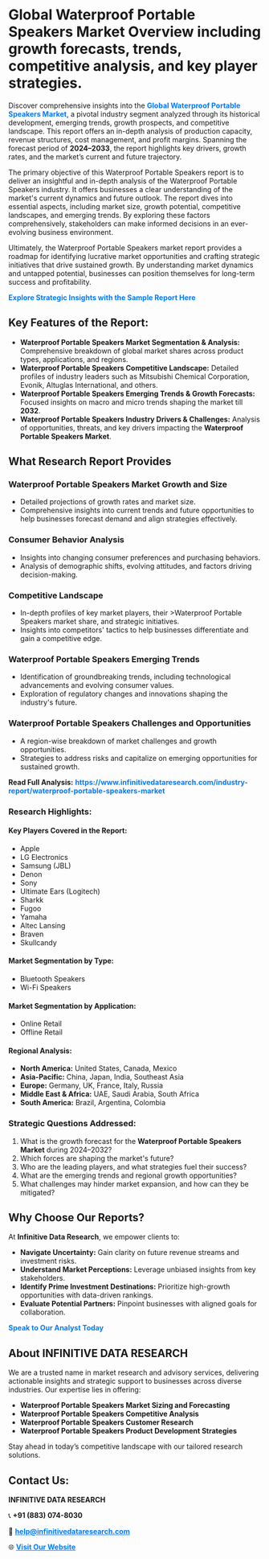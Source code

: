 <h1>Global Waterproof Portable Speakers Market Overview including growth forecasts, trends, competitive analysis, and key player strategies.</h1>
<p>
Discover comprehensive insights into the 
<a href="https://www.infinitivedataresearch.com/industry-report/waterproof-portable-speakers-market" rel="dofollow" style="color: #007BFF; text-decoration: none;"><strong>Global Waterproof Portable Speakers Market</strong></a>, a pivotal industry segment analyzed through its historical development, emerging trends, growth prospects, and competitive landscape. This report offers an in-depth analysis of production capacity, revenue structures, cost management, and profit margins. Spanning the forecast period of <strong>2024–2033</strong>, the report highlights key drivers, growth rates, and the market’s current and future trajectory.
</p>
<p>
The primary objective of this Waterproof Portable Speakers report is to deliver an insightful and in-depth analysis of the Waterproof Portable Speakers industry. It offers businesses a clear understanding of the market's current dynamics and future outlook. The report dives into essential aspects, including market size, growth potential, competitive landscapes, and emerging trends. By exploring these factors comprehensively, stakeholders can make informed decisions in an ever-evolving business environment.
</p>
<p>
Ultimately, the Waterproof Portable Speakers market report provides a roadmap for identifying lucrative market opportunities and crafting strategic initiatives that drive sustained growth. By understanding market dynamics and untapped potential, businesses can position themselves for long-term success and profitability.
</p>
<p>
<a href="https://www.infinitivedataresearch.com/request-sample/reportId=106603" style="color: #007BFF; text-decoration: none;"><strong>Explore Strategic Insights with the Sample Report Here</strong></a>
</p>

<h2>Key Features of the Report:</h2>
<ul>
<li><strong>Waterproof Portable Speakers Market Segmentation & Analysis:</strong> Comprehensive breakdown of global market shares across product types, applications, and regions.</li>
<li><strong>Waterproof Portable Speakers Competitive Landscape:</strong> Detailed profiles of industry leaders such as Mitsubishi Chemical Corporation, Evonik, Altuglas International, and others.</li>
<li><strong>Waterproof Portable Speakers Emerging Trends & Growth Forecasts:</strong> Focused insights on macro and micro trends shaping the market till <strong>2032</strong>.</li>
<li><strong>Waterproof Portable Speakers Industry Drivers & Challenges:</strong> Analysis of opportunities, threats, and key drivers impacting the <strong>Waterproof Portable Speakers Market</strong>.</li>
</ul>

<h2>What Research Report Provides</h2>
<h3>Waterproof Portable Speakers Market Growth and Size</h3>
<ul>
<li>Detailed projections of growth rates and market size.</li>
<li>Comprehensive insights into current trends and future opportunities to help businesses forecast demand and align strategies effectively.</li>
</ul>

<h3>Consumer Behavior Analysis</h3>
<ul>
<li>Insights into changing consumer preferences and purchasing behaviors.</li>
<li>Analysis of demographic shifts, evolving attitudes, and factors driving decision-making.</li>
</ul>

<h3>Competitive Landscape</h3>
<ul>
<li>In-depth profiles of key market players, their >Waterproof Portable Speakers market share, and strategic initiatives.</li>
<li>Insights into competitors' tactics to help businesses differentiate and gain a competitive edge.</li>
</ul>

<h3>Waterproof Portable Speakers Emerging Trends</h3>
<ul>
<li>Identification of groundbreaking trends, including technological advancements and evolving consumer values.</li>
<li>Exploration of regulatory changes and innovations shaping the industry's future.</li>
</ul>

<h3>Waterproof Portable Speakers Challenges and Opportunities</h3>
<ul>
<li>A region-wise breakdown of market challenges and growth opportunities.</li>
<li>Strategies to address risks and capitalize on emerging opportunities for sustained growth.</li>
</ul>
<p><strong>Read Full Analysis:</strong> <a href="https://www.infinitivedataresearch.com/industry-report/waterproof-portable-speakers-market" rel="dofollow" style="color: #007BFF; text-decoration: none;"><strong>https://www.infinitivedataresearch.com/industry-report/waterproof-portable-speakers-market</strong></a></p>
<h3>Research Highlights:</h3>
<h4>Key Players Covered in the Report:</h4>
<ul><li>Apple</li><li>LG Electronics</li><li>Samsung (JBL)</li><li>Denon</li><li>Sony</li><li>Ultimate Ears (Logitech)</li><li>Sharkk</li><li>Fugoo</li><li>Yamaha</li><li>Altec Lansing</li><li>Braven</li><li>Skullcandy</li></ul>
<h4>Market Segmentation by Type:</h4>
<ul><li>Bluetooth Speakers</li><li>Wi-Fi Speakers</li></ul>
<h4>Market Segmentation by Application:</h4>
<ul><li>Online Retail</li><li>Offline Retail</li></ul>

<h4>Regional Analysis:</h4>
<ul>
<li><strong>North America:</strong> United States, Canada, Mexico</li>
<li><strong>Asia-Pacific:</strong> China, Japan, India, Southeast Asia</li>
<li><strong>Europe:</strong> Germany, UK, France, Italy, Russia</li>
<li><strong>Middle East & Africa:</strong> UAE, Saudi Arabia, South Africa</li>
<li><strong>South America:</strong> Brazil, Argentina, Colombia</li>
</ul>

<h3>Strategic Questions Addressed:</h3>
<ol>
<li>What is the growth forecast for the <strong>Waterproof Portable Speakers Market</strong> during 2024–2032?</li>
<li>Which forces are shaping the market's future?</li>
<li>Who are the leading players, and what strategies fuel their success?</li>
<li>What are the emerging trends and regional growth opportunities?</li>
<li>What challenges may hinder market expansion, and how can they be mitigated?</li>
</ol>

<h2>Why Choose Our Reports?</h2>
<p>At <strong>Infinitive Data Research</strong>, we empower clients to:</p>
<ul>
<li><strong>Navigate Uncertainty:</strong> Gain clarity on future revenue streams and investment risks.</li>
<li><strong>Understand Market Perceptions:</strong> Leverage unbiased insights from key stakeholders.</li>
<li><strong>Identify Prime Investment Destinations:</strong> Prioritize high-growth opportunities with data-driven rankings.</li>
<li><strong>Evaluate Potential Partners:</strong> Pinpoint businesses with aligned goals for collaboration.</li>
</ul>
<p><a href="https://www.infinitivedataresearch.com/industry-report/waterproof-portable-speakers-market" rel="dofollow" style="color: #007BFF; text-decoration: none;"><strong>Speak to Our Analyst Today</strong></a></p>

<h2>About INFINITIVE DATA RESEARCH</h2>
<p>We are a trusted name in market research and advisory services, delivering actionable insights and strategic support to businesses across diverse industries. Our expertise lies in offering:</p>
<ul>
<li><strong>Waterproof Portable Speakers Market Sizing and Forecasting</strong></li>
<li><strong>Waterproof Portable Speakers Competitive Analysis</strong></li>
<li><strong>Waterproof Portable Speakers Customer Research</strong></li>
<li><strong>Waterproof Portable Speakers Product Development Strategies</strong></li>
</ul>
<p>Stay ahead in today’s competitive landscape with our tailored research solutions.</p>

<h2>Contact Us:</h2>
<p><strong>INFINITIVE DATA RESEARCH</strong></p>
<p>📞 <strong>+91 (883) 074-8030</strong></p>
<p>📧 <strong><a href="mailto:help@infinitivedataresearch.com" style="color: #007BFF;">help@infinitivedataresearch.com</a></strong></p>
<p>🌐 <strong><a href="https://www.infinitivedataresearch.com" rel="dofollow" style="color: #007BFF;">Visit Our Website</a></strong></p>